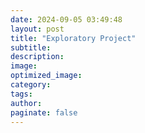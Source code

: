 ```yaml
---
date: 2024-09-05 03:49:48
layout: post
title: "Exploratory Project"
subtitle:
description:
image:
optimized_image:
category:
tags:
author:
paginate: false
---
```

